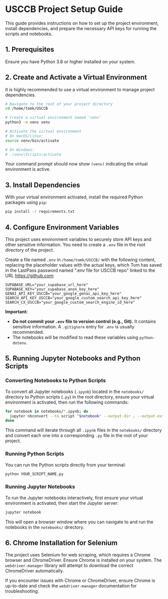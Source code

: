 # USCCB Project Setup Guide

This guide provides instructions on how to set up the project environment, install dependencies, and prepare the necessary API keys for running the scripts and notebooks.

## 1. Prerequisites

Ensure you have Python 3.8 or higher installed on your system.

## 2. Create and Activate a Virtual Environment

It is highly recommended to use a virtual environment to manage project dependencies.

```bash
# Navigate to the root of your project directory
cd /home/tomk/USCCB

# Create a virtual environment named 'venv'
python3 -m venv venv

# Activate the virtual environment
# On macOS/Linux:
source venv/bin/activate

# On Windows:
# .\venv\Scripts\activate
```

Your command prompt should now show `(venv)` indicating the virtual environment is active.

## 3. Install Dependencies

With your virtual environment activated, install the required Python packages using `pip`:

```bash
pip install -r requirements.txt
```

## 4. Configure Environment Variables

This project uses environment variables to securely store API keys and other sensitive information. You need to create a `.env` file in the root directory of the project.

Create a file named `.env` in `/home/tomk/USCCB/` with the following content, replacing the placeholder values with the actual keys, which Tom has saved in the LastPass password named ".env file for USCCB repo" linked to the URL https://github.com:

```
SUPABASE_URL="your_supabase_url_here"
SUPABASE_KEY="your_supabase_anon_key_here"
GENAI_API_KEY_USCCB="your_google_genai_api_key_here"
SEARCH_API_KEY_USCCB="your_google_custom_search_api_key_here"
SEARCH_CX_USCCB="your_google_custom_search_engine_id_here"
```

**Important:**
*   **Do not commit your `.env` file to version control (e.g., Git).** It contains sensitive information. A `.gitignore` entry for `.env` is usually recommended.
*   The notebooks will be modified to read these variables using `python-dotenv`.

## 5. Running Jupyter Notebooks and Python Scripts

### Converting Notebooks to Python Scripts

To convert all Jupyter notebooks (`.ipynb`) located in the `notebooks/` directory to Python scripts (`.py`) in the root directory, ensure your virtual environment is activated, then run the following commands:

```bash
for notebook in notebooks/*.ipynb; do
  jupyter nbconvert --to script "$notebook" --output-dir . --output-extension .py
done
```
This command will iterate through all `.ipynb` files in the `notebooks/` directory and convert each one into a corresponding `.py` file in the root of your project.

### Running Python Scripts

You can run the Python scripts directly from your terminal:

```bash
python YOUR_SCRIPT_NAME.py
```

### Running Jupyter Notebooks

To run the Jupyter notebooks interactively, first ensure your virtual environment is activated, then start the Jupyter server:

```bash
jupyter notebook
```
This will open a browser window where you can navigate to and run the notebooks in the `notebooks/` directory.

## 6. Chrome Installation for Selenium

The project uses Selenium for web scraping, which requires a Chrome browser and ChromeDriver. Ensure Chrome is installed on your system. The `webdriver-manager` library will attempt to download the correct ChromeDriver automatically.

If you encounter issues with Chrome or ChromeDriver, ensure Chrome is up-to-date and check the `webdriver-manager` documentation for troubleshooting.